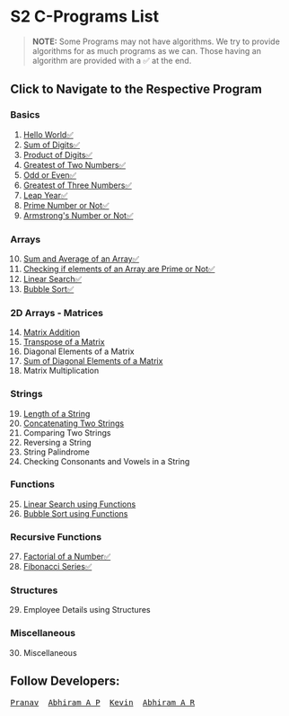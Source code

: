 # S2 C-Programs List

> **NOTE:**
> Some Programs may not have algorithms. We try to provide algorithms for as much programs as we can. Those having an algorithm are provided with a ✅ at the end.

## Click to Navigate to the Respective Program

### Basics
 1. [Hello World✅](Programs/helloWorld.md)
 2. [Sum of Digits✅](Programs/sumOfDigits.md)
 3. [Product of Digits✅](Programs/productOfDigits.md)
 4. [Greatest of Two Numbers✅](Programs/greatestOfTwoNum.md)
 5. [Odd or Even✅](Programs/even.md)
 6. [Greatest of Three Numbers✅](Programs/greatestOfThree_Num.md)
 7. [Leap Year✅](Programs/leapYear.md)
 8. [Prime Number or Not✅](Programs/prime.md)
 9. [Armstrong's Number or Not✅](Programs/armstrong.md)

### Arrays
 10. [Sum and Average of an Array✅](Programs/sumAvrgArray.md)
 11. [Checking if elements of an Array are Prime or Not✅](Programs/array_Prime.md)
 12. [Linear Search✅](Programs/linear_search.md)
 13. [Bubble Sort✅](Programs/bubbleSort.md)

### 2D Arrays - Matrices
 14. [Matrix Addition](Programs/matrix_Add.md)
 15. [Transpose of a Matrix](Programs/transposeMatrix.md)
 16. Diagonal Elements of a Matrix
 17. [Sum of Diagonal Elements of a Matrix](Programs/sumOfDiagonal.md)
 18. Matrix Multiplication

### Strings
 19. [Length of a String](Programs/lengthOfString.md)
 20. [Concatenating Two Strings](Programs/stringConcat.md)
 21. Comparing Two Strings
 22. Reversing a String
 23. String Palindrome
 24. Checking Consonants and Vowels in a String

### Functions
 25. [Linear Search using Functions](Programs/linearSearchUsingFunctions.md)
 26. [Bubble Sort using Functions](Programs/bubbleSortUsingFunctions.md)

### Recursive Functions
 27. [Factorial of a Number✅](Programs/factorial.md)
 28. [Fibonacci Series✅](Programs/fibonacci.md)

### Structures
 29. Employee Details using Structures

### Miscellaneous
 30. Miscellaneous 

## Follow Developers:
<pre>
<a href="https://github.com/trulyPranav">Pranav</a>  <a href="https://github.com/ABHIRAM-AP">Abhiram A P</a>  <a href="https://github.com/Blackeye6941">Kevin</a>  <a href="https://github.com/AbhiramAnanthu">Abhiram A R</a>
</pre>
